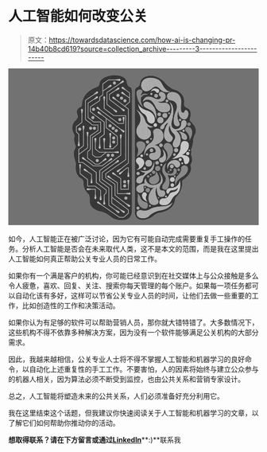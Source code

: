# 人工智能如何改变公关

> 原文：<https://towardsdatascience.com/how-ai-is-changing-pr-14b40b8cd619?source=collection_archive---------3----------------------->

![](img/4583707d1155706ea868e78cfb0a6e5b.png)

如今，人工智能正在被广泛讨论，因为它有可能自动完成需要重复手工操作的任务。分析人工智能是否会在未来取代人类，这不是本文的范围，而是我在这里提出人工智能如何真正帮助公关专业人员的日常工作。

如果你有一个满是客户的机构，你可能已经意识到在社交媒体上与公众接触是多么令人疲惫，喜欢、回复、关注、搜索你每天管理的每个账户。如果每一项任务都可以自动化该有多好，这样可以节省公关专业人员的时间，让他们去做一些重要的工作，比如创造性的工作和决策活动。

如果你认为有足够的软件可以帮助营销人员，那你就大错特错了。大多数情况下，这些机构不得不依靠多种解决方案，因为没有一个软件能够满足公关机构的大部分需求。

因此，我越来越相信，公关专业人士将不得不掌握人工智能和机器学习的良好命令，以自动化上述重复性的手工工作。不要害怕，人的因素将始终与建立公众参与的机器人相关，因为算法必须不断受到监控，也由公共关系和营销专家设计。

总之，人工智能将塑造未来的公共关系，人们必须准备好充分利用它。

我在这里结束这个话题，但我建议你快速阅读关于人工智能和机器学习的文章，以了解它们如何帮助你推动你的活动。

**想取得联系？请在下方留言或通过**[**LinkedIn**](https://www.linkedin.com/in/priscillaaraujo/)**:)**联系我